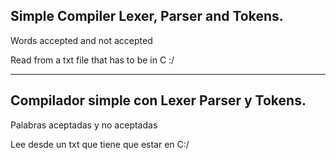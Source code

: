 Simple Compiler Lexer, Parser and Tokens.
-
Words accepted and not accepted

Read from a txt file that has to be in C :/

------------------------------

Compilador simple con Lexer Parser y Tokens.
-
Palabras aceptadas y no aceptadas

Lee desde un txt que tiene que estar en C:/

